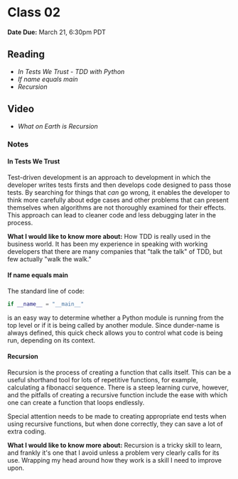 # Class 02

**Date Due:** March 21, 6:30pm PDT

## Reading

- _In Tests We Trust - TDD with Python_
- _If name equals main_
- _Recursion_

## Video

- _What on Earth is Recursion_

### Notes

#### In Tests We Trust

Test-driven development is an approach to development in which the developer writes tests
firsts and then develops code designed to pass those tests. By searching for things that
_can_ go wrong, it enables the developer to think more carefully about edge cases and other
problems that can present themselves when algorithms are not thoroughly examined for their
effects. This approach can lead to cleaner code and less debugging later in the process.

**What I would like to know more about:** How TDD is really used in the business world. It
has been my experience in speaking with working developers that there are many companies that
"talk the talk" of TDD, but few actually "walk the walk."

#### If name equals main

The standard line of code:

```python
if __name__ = "__main__"
```

is an easy way to determine whether a Python module is running from the top level or if it
is being called by another module. Since dunder-name is always defined, this quick check allows
you to control what code is being run, depending on its context.

#### Recursion

Recursion is the process of creating a function that calls itself. This can be a useful shorthand
tool for lots of repetitive functions, for example, calculating a fibonacci sequence. There is a
steep learning curve, however, and the pitfalls of creating a recursive function include the ease
with which one can create a function that loops endlessly.

Special attention needs to be made to creating appropriate end tests when using recursive functions,
but when done correctly, they can save a lot of extra coding.

**What I would like to know more about:**
Recursion is a tricky skill to learn, and frankly it's one that I avoid unless a problem very clearly
calls for its use. Wrapping my head around how they work is a skill I need to improve upon.
